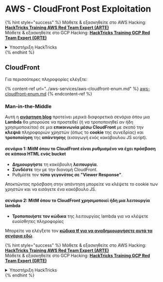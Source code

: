 # AWS - CloudFront Post Exploitation

{% hint style="success" %}
Μάθετε & εξασκηθείτε στο AWS Hacking:<img src="../../../.gitbook/assets/image (1).png" alt="" data-size="line">[**HackTricks Training AWS Red Team Expert (ARTE)**](https://training.hacktricks.xyz/courses/arte)<img src="../../../.gitbook/assets/image (1).png" alt="" data-size="line">\
Μάθετε & εξασκηθείτε στο GCP Hacking: <img src="../../../.gitbook/assets/image (2).png" alt="" data-size="line">[**HackTricks Training GCP Red Team Expert (GRTE)**<img src="../../../.gitbook/assets/image (2).png" alt="" data-size="line">](https://training.hacktricks.xyz/courses/grte)

<details>

<summary>Υποστήριξη HackTricks</summary>

* Ελέγξτε τα [**σχέδια συνδρομής**](https://github.com/sponsors/carlospolop)!
* **Εγγραφείτε στην** 💬 [**ομάδα Discord**](https://discord.gg/hRep4RUj7f) ή στην [**ομάδα telegram**](https://t.me/peass) ή **ακολουθήστε** μας στο **Twitter** 🐦 [**@hacktricks\_live**](https://twitter.com/hacktricks\_live)**.**
* **Μοιραστείτε κόλπα hacking υποβάλλοντας PRs στα** [**HackTricks**](https://github.com/carlospolop/hacktricks) και [**HackTricks Cloud**](https://github.com/carlospolop/hacktricks-cloud) github repos.

</details>
{% endhint %}

## CloudFront

Για περισσότερες πληροφορίες ελέγξτε:

{% content-ref url="../aws-services/aws-cloudfront-enum.md" %}
[aws-cloudfront-enum.md](../aws-services/aws-cloudfront-enum.md)
{% endcontent-ref %}

### Man-in-the-Middle

Αυτή η [**ανάρτηση blog**](https://medium.com/@adan.alvarez/how-attackers-can-misuse-aws-cloudfront-access-to-make-it-rain-cookies-acf9ce87541c) προτείνει μερικά διαφορετικά σενάρια όπου μια **Lambda** θα μπορούσε να προστεθεί (ή να τροποποιηθεί αν ήδη χρησιμοποιείται) σε μια **επικοινωνία μέσω CloudFront** με σκοπό την **κλεψιά** πληροφοριών χρηστών (όπως το **cookie** της συνεδρίας) και **τροποποίηση** της **απάντησης** (εισαγωγή ενός κακόβουλου JS script).

#### σενάριο 1: MitM όπου το CloudFront είναι ρυθμισμένο να έχει πρόσβαση σε κάποια HTML ενός bucket

* **Δημιουργήστε** τη κακόβουλη **λειτουργία**.
* **Συνδέστε** την με την διανομή CloudFront.
* Ρυθμίστε τον **τύπο γεγονότος σε "Viewer Response"**.

Αποκτώντας πρόσβαση στην απάντηση μπορείτε να κλέψετε το cookie των χρηστών και να εισάγετε ένα κακόβουλο JS.

#### σενάριο 2: MitM όπου το CloudFront χρησιμοποιεί ήδη μια λειτουργία lambda

* **Τροποποιήστε τον κώδικα** της λειτουργίας lambda για να κλέψετε ευαίσθητες πληροφορίες

Μπορείτε να ελέγξετε τον [**κώδικα tf για να αναδημιουργήσετε αυτά τα σενάρια εδώ**](https://github.com/adanalvarez/AWS-Attack-Scenarios/tree/main).

{% hint style="success" %}
Μάθετε & εξασκηθείτε στο AWS Hacking:<img src="../../../.gitbook/assets/image (1).png" alt="" data-size="line">[**HackTricks Training AWS Red Team Expert (ARTE)**](https://training.hacktricks.xyz/courses/arte)<img src="../../../.gitbook/assets/image (1).png" alt="" data-size="line">\
Μάθετε & εξασκηθείτε στο GCP Hacking: <img src="../../../.gitbook/assets/image (2).png" alt="" data-size="line">[**HackTricks Training GCP Red Team Expert (GRTE)**<img src="../../../.gitbook/assets/image (2).png" alt="" data-size="line">](https://training.hacktricks.xyz/courses/grte)

<details>

<summary>Υποστήριξη HackTricks</summary>

* Ελέγξτε τα [**σχέδια συνδρομής**](https://github.com/sponsors/carlospolop)!
* **Εγγραφείτε στην** 💬 [**ομάδα Discord**](https://discord.gg/hRep4RUj7f) ή στην [**ομάδα telegram**](https://t.me/peass) ή **ακολουθήστε** μας στο **Twitter** 🐦 [**@hacktricks\_live**](https://twitter.com/hacktricks\_live)**.**
* **Μοιραστείτε κόλπα hacking υποβάλλοντας PRs στα** [**HackTricks**](https://github.com/carlospolop/hacktricks) και [**HackTricks Cloud**](https://github.com/carlospolop/hacktricks-cloud) github repos.

</details>
{% endhint %}
